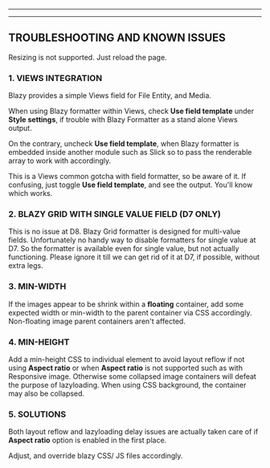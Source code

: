 ***
***

## TROUBLESHOOTING AND KNOWN ISSUES
Resizing is not supported. Just reload the page.


### 1. VIEWS INTEGRATION
Blazy provides a simple Views field for File Entity, and Media.

When using Blazy formatter within Views, check **Use field template** under
**Style settings**, if trouble with Blazy Formatter as a stand alone Views
output.

On the contrary, uncheck **Use field template**, when Blazy formatter
is embedded inside another module such as Slick so to pass the renderable
array to work with accordingly.

This is a Views common gotcha with field formatter, so be aware of it.
If confusing, just toggle **Use field template**, and see the output. You'll
know which works.


### 2. BLAZY GRID WITH SINGLE VALUE FIELD (D7 ONLY)
This is no issue at D8. Blazy Grid formatter is designed for multi-value fields.
Unfortunately no handy way to disable formatters for single value at D7. So
the formatter is available even for single value, but not actually
functioning. Please ignore it till we can get rid of it at D7, if possible,
without extra legs.

### 3. MIN-WIDTH
If the images appear to be shrink within a **floating** container, add
some expected width or min-width to the parent container via CSS accordingly.
Non-floating image parent containers aren't affected.

### 4. MIN-HEIGHT
Add a min-height CSS to individual element to avoid layout reflow if not using
**Aspect ratio** or when **Aspect ratio** is not supported such as with
Responsive image. Otherwise some collapsed image containers will defeat the
purpose of lazyloading. When using CSS background, the container may also be
collapsed.

### 5. SOLUTIONS
Both layout reflow and lazyloading delay issues are actually taken care of
if **Aspect ratio** option is enabled in the first place.

Adjust, and override blazy CSS/ JS files accordingly.
